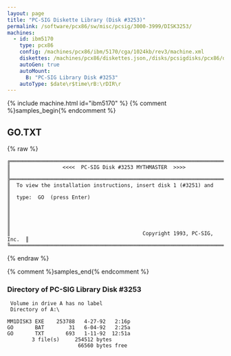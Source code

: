 ```yaml
---
layout: page
title: "PC-SIG Diskette Library (Disk #3253)"
permalink: /software/pcx86/sw/misc/pcsig/3000-3999/DISK3253/
machines:
  - id: ibm5170
    type: pcx86
    config: /machines/pcx86/ibm/5170/cga/1024kb/rev3/machine.xml
    diskettes: /machines/pcx86/diskettes.json,/disks/pcsigdisks/pcx86/diskettes.json
    autoGen: true
    autoMount:
      B: "PC-SIG Library Disk #3253"
    autoType: $date\r$time\rB:\rDIR\r
---
```


{% include machine.html id="ibm5170" %}
{% comment %}samples_begin{% endcomment %}

## GO.TXT

{% raw %}
```
╔═════════════════════════════════════════════════════════════════════════╗
║                 <<<<  PC-SIG Disk #3253 MYTHMASTER  >>>>                ║
╠═════════════════════════════════════════════════════════════════════════╣
║  To view the installation instructions, insert disk 1 (#3251) and       ║
║  type:  GO  (press Enter)                                               ║
║                                                                         ║
║                                                                         ║
║                                           Copyright 1993, PC-SIG, Inc.  ║
╚═════════════════════════════════════════════════════════════════════════╝
```
{% endraw %}

{% comment %}samples_end{% endcomment %}

### Directory of PC-SIG Library Disk #3253

     Volume in drive A has no label
     Directory of A:\

    MM1DISK3 EXE    253788   4-27-92   2:16p
    GO       BAT        31   6-04-92   2:25a
    GO       TXT       693   1-11-92  12:51a
            3 file(s)     254512 bytes
                           66560 bytes free
